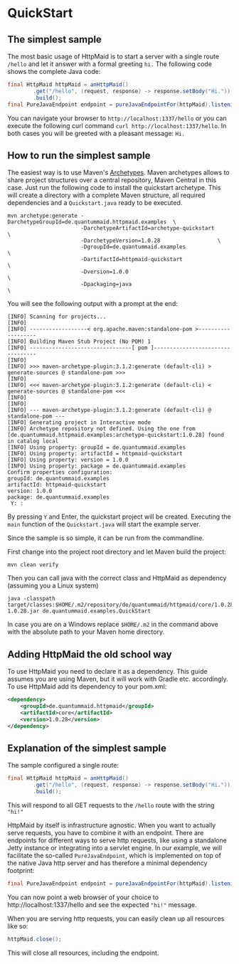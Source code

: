 # QuickStart

## The simplest sample
The most basic usage of HttpMaid is to start a server with a single route `/hello` 
and let it answer with a formal greeting `hi.`
The following code shows the complete Java code:
<!---[CodeSnippet] (quickstart)-->
```java
final HttpMaid httpMaid = anHttpMaid()
        .get("/hello", (request, response) -> response.setBody("Hi."))
        .build();
final PureJavaEndpoint endpoint = pureJavaEndpointFor(httpMaid).listeningOnThePort(1337);
```
You can navigate your browser to `http://localhost:1337/hello` 
or you can execute the following curl command `curl http://localhost:1337/hello`.
In both cases you will be greeted with a pleasant message: `Hi.`

## How to run the simplest sample
The easiest way is to use Maven's 
[Archetypes](https://maven.apache.org/guides/introduction/introduction-to-archetypes.html).
Maven archetypes allows to share project structures over a central repository, Maven Central
in this case. Just run the following code to install the quickstart archetype. This will
create a directory with a complete Maven structure, all required dependencies and 
a `Quickstart.java` ready to be executed.

```
mvn archetype:generate -DarchetypeGroupId=de.quantummaid.httpmaid.examples  \ 
                       -DarchetypeArtifactId=archetype-quickstart           \
                       -DarchetypeVersion=1.0.28                  \
                       -DgroupId=de.quantummaid.examples                    \
                       -DartifactId=httpmaid-quickstart                     \
                       -Dversion=1.0.0                                      \
                       -Dpackaging=java                                     \
 ```

You will see the following output with a prompt at the end:

```
[INFO] Scanning for projects...
[INFO] 
[INFO] ------------------< org.apache.maven:standalone-pom >-------------------
[INFO] Building Maven Stub Project (No POM) 1
[INFO] --------------------------------[ pom ]---------------------------------
[INFO] 
[INFO] >>> maven-archetype-plugin:3.1.2:generate (default-cli) > generate-sources @ standalone-pom >>>
[INFO] 
[INFO] <<< maven-archetype-plugin:3.1.2:generate (default-cli) < generate-sources @ standalone-pom <<<
[INFO] 
[INFO] 
[INFO] --- maven-archetype-plugin:3.1.2:generate (default-cli) @ standalone-pom ---
[INFO] Generating project in Interactive mode
[INFO] Archetype repository not defined. Using the one from [de.quantummaid.httpmaid.examples:archetype-quickstart:1.0.28] found in catalog local
[INFO] Using property: groupId = de.quantummaid.examples
[INFO] Using property: artifactId = httpmaid-quickstart
[INFO] Using property: version = 1.0.0
[INFO] Using property: package = de.quantummaid.examples
Confirm properties configuration:
groupId: de.quantummaid.examples
artifactId: httpmaid-quickstart
version: 1.0.0
package: de.quantummaid.examples
 Y: : 
```
By pressing `Y` and Enter, the quickstart project will be created.
Executing the `main` function of the `Quickstart.java` will start the example server.

Since the sample is so simple, it can be run from the commandline.

First change into the project root directory and let Maven build the project:

```
mvn clean verify
```

Then you can call java with the correct class and HttpMaid as dependency 
(assuming you a Linux system)
```
java -classpath target/classes:$HOME/.m2/repository/de/quantummaid/httpmaid/core/1.0.28/core-1.0.28.jar de.quantummaid.examples.QuickStart
```
In case you are on a Windows replace `$HOME/.m2` in the command above with the absolute path to your Maven
home directory. 


## Adding HttpMaid the old school way
To use HttpMaid you need to declare it as a dependency.
This guide assumes you are using Maven, but it will work with Gradle etc. accordingly.
To use HttpMaid add its dependency to your pom.xml:
```xml
<dependency>
    <groupId>de.quantummaid.httpmaid</groupId>
    <artifactId>core</artifactId>
    <version>1.0.28</version>
</dependency>
```

## Explanation of the simplest sample
The sample configured a single route:
<!---[CodeSnippet] (quickstartPart1)-->
```java
final HttpMaid httpMaid = anHttpMaid()
        .get("/hello", (request, response) -> response.setBody("Hi."))
        .build();
```

This will respond to all GET requests to the `/hello` route with the string `"hi!"`


HttpMaid by itself is infrastructure agnostic. When you want to actually serve
requests, you have to combine it with an endpoint. There are endpoints for
different ways to serve http requests, like using a standalone Jetty instance
or integrating into a servlet engine. In our example, we will facilitate the
so-called `PureJavaEndpoint`, which is implemented on top of the native Java http
server and has therefore a minimal dependency footprint:
<!---[CodeSnippet] (quickstartPart2)-->
```java
final PureJavaEndpoint endpoint = pureJavaEndpointFor(httpMaid).listeningOnThePort(1337);
```

You can now point a web browser of your choice to http://localhost:1337/hello and
see the expected `"hi!"` message.

When you are serving http requests, you can easily clean up all resources like so:
<!---[CodeSnippet] (quickstartPart3)-->
```java
httpMaid.close();
```

This will close all resources, including the endpoint.